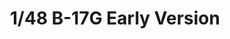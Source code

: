 ---
layout: product
title: "1/48 B-17G Early Version"
price: "15500" 
desc: "Maketa"
img_path: "/assets/img/HKM 01F001.jpg"
brand: "N/A"
available: false
special_offer: false
new: false
soon: false
cat: "010000"
subcat: "013200"
subsubcat: "0N/A"
sifra: "HKM 01F001"
popular: true
---